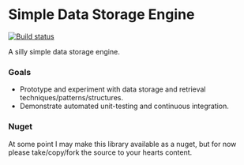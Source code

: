 Simple Data Storage Engine
==========================
[![Build status](https://ci.appveyor.com/api/projects/status/1b0kap3hclnc29ld/branch/master?svg=true)](https://ci.appveyor.com/project/dingjimmy/simpledatastorage/branch/master)



A silly simple data storage engine. 

### Goals

- Prototype and experiment with data storage and retrieval techniques/patterns/structures.
- Demonstrate automated unit-testing and continuous integration.

### Nuget

At some point I may make this library available as a nuget, but for now please take/copy/fork the source to your hearts content.



